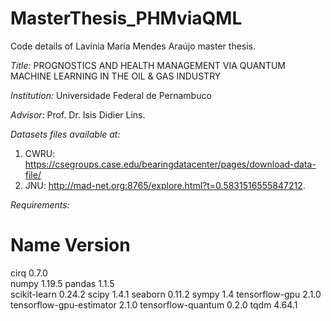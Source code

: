 # MasterThesis_PHMviaQML

Code details of Lavínia Maria Mendes Araújo master thesis.

*Title:*
PROGNOSTICS AND HEALTH MANAGEMENT VIA QUANTUM MACHINE LEARNING IN THE OIL & GAS INDUSTRY

*Institution:*
Universidade Federal de Pernambuco 

*Advisor:*
Prof. Dr. Isis Didier Lins.

*Datasets files available at:*

1. CWRU: https://csegroups.case.edu/bearingdatacenter/pages/download-data-file/
2. JNU: http://mad-net.org:8765/explore.html?t=0.5831516555847212.

*Requirements:*

# Name                    Version 

cirq                      0.7.0  
numpy                     1.19.5 
pandas                    1.1.5  
scikit-learn              0.24.2 
scipy                     1.4.1 
seaborn                   0.11.2 
sympy                     1.4 
tensorflow-gpu            2.1.0
tensorflow-gpu-estimator  2.1.0 
tensorflow-quantum        0.2.0
tqdm                      4.64.1 


